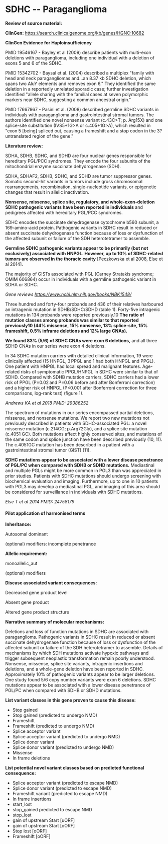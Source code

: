 # **SDHC -- Paraganglioma**

**Review of source material:**

**ClinGen:**
https://search.clinicalgenome.org/kb/genes/HGNC:10682

**ClinGen Evidence for Haploinsufficiency**

PMID 19546167 - Bayley et al (2009) describe patients with multi-exon deletions with paraganglioma, including one individual with a deletion of exons 5 and 6 of the SDHC.

PMID 15342702 - Baysal et al. (2004) described a multiplex "family with head and neck paragangliomas and...an 8.37 kb SDHC deletion, which spans two AluY elements and removes exon 6." They identified the same deletion in a reportedly unrelated sporadic case; further investigation identified "allele sharing with the familial cases at seven polymorphic markers near SDHC, suggesting a common ancestral origin."

PMID 17667967 - Pasini et al. (2008) described germline SDHC variants in individuals with paraganglioma and gastrointestinal stromal tumors. The authors identified one novel nonsense variant (c.43C>T; p. Arg15X) and one splice-site substitution (IVS5+1G>A or c.405+1G>A), which resulted in "exon 5 [being] spliced out, causing a frameshift and a stop codon in the 3? untranslated region of the gene."

**Literature review:**

SDHA, SDHB, SDHC, and SDHD are four nuclear genes responsible for hereditary PGL/PCC syndromes. They encode the four subunits of the mitochondrial enzyme succinate dehydrogenase (SDH).

SDHA, SDHAF2, SDHB, SDHC, and SDHD are tumor suppressor genes. Somatic second-hit variants in tumors include gross chromosomal rearrangements, recombination, single-nucleotide variants, or epigenetic changes that result in allelic inactivation.

**Nonsense, missense, splice site, regulatory, and whole-exon-deletion SDHC pathogenic variants have been reported in individuals** and pedigrees affected with hereditary PGL/PCC syndromes.

SDHC encodes the succinate dehydrogenase cytochrome b560 subunit, a 169-amino-acid protein.
Pathogenic variants in SDHC result in reduced or absent succinate dehydrogenase function because of loss or dysfunction of the affected subunit or failure of the SDH heterotetramer to assemble.

**Germline SDHC pathogenic variants appear to be primarily (but not exclusively) associated with HNPGL. However, up to 10% of SDHC-related tumors are observed in the thoracic cavity** [Peczkowska et al 2008, Else et al 2014].

The majority of GISTs associated with PGL (Carney Stratakis syndrome; OMIM 606864) occur in individuals with a germline pathogenic variant in SDHA or SDHC.

*Gene reviews
https://www.ncbi.nlm.nih.gov/books/NBK1548/*

Three hundred and forty-four probands and 436 of their relatives harboured an intragenic mutation in SDHB/SDHC/SDHD
(table 1). Forty-five intragenic mutations in 134 probands were
reported previously.10 **The ratio of mutation classes among
probands was similar to that reported previously10 (44%
missense, 15% nonsense, 13% splice-site, 15% frameshift,
0.5% inframe deletions and 12% large CNAs).**

**We found 83% (5/6) of SDHC CNAs were exon 6 deletions,** and all three SDHD CNAs in our series were exon 4 deletions.

In 34 SDHC mutation carriers with detailed clinical information, 19 were clinically affected (15 HNPGL, 3 PPGL and 1 had both HNPGL and PPGL). One patient with HNPGL had local spread and malignant features. Age-related risks of symptomatic PPGL/HNPGL in SDHC were similar to that of SDHD. Compared with SDHB mutation carriers, SDHC carriers had a lower risk of PPGL (P=0.02 and P=0.06 before and after Bonferroni correction) and a higher risk of HNPGL (P<0.001 after Bonferroni correction for three comparisons, log-rank test) (figure 1).

*Andrews KA et al 2018 PMID: 29386252*

The spectrum of mutations in our series encompassed
partial deletions, missense, and nonsense mutations. We
report two new mutations not previously described in patients with SDHC-associated PGL: a novel missense mutation (c.214CG; p.Arg72Gly), and a splice site mutation (c.4051 GC). Both mutations affect highly
conserved sites, and mutations of the same codon and
splice junction have been described previously (10, 11).
The c.4051GC mutation has been described in a patient with a gastrointestinal stromal tumor (GIST) (11).

**SDHC mutations appear to be associated with a lower disease penetrance of PGL/PC when
compared with SDHB or SDHD mutations.** Mediastinal
and multiple PGLs might be more common in PGL3 than
was appreciated in prior studies. Patients with SDHC mutations should undergo screening with biochemical evaluation and imaging. Furthermore, up to one in 10 patients
with PGL3 may develop a mediastinal PGL, and imaging
of this area should be considered for surveillance in individuals with SDHC mutations.

*Else T et al 2014 PMID: 24758179*

#### **Pilot application of harmonised terms**

**Inheritance:**

Autosomal dominant

(optional) modifiers: incomplete penetrance

**Allelic requirement:**

monoallelic_aut

(optional) modifiers 

**Disease associated variant consequences:**

Decreased gene product level

Absent gene product

Altered gene product structure

**Narrative summary of molecular mechanisms:**

Deletions and loss of function mutations in SDHC are associated with paraganglioms. Pathogenic variants in SDHC result in reduced or absent succinate dehydrogenase function because of loss or dysfunction of the affected subunit or failure of the SDH heterotetramer to assemble. Details of mechanisms by which SDH mutations activate hypoxic pathways and trigger subsequent neoplastic transformation remain poorly understood. Nonsense, missense, splice site variants, intragenic insertions and deletions, and a whole-gene deletion have been reported in SDHC. Approximately 10% of pathogenic variants appear to be larger deletions. One study found 5/6 copy number variants were exon 6 deletions. SDHC mutations appear to be associated with a lower disease penetrance of PGL/PC when compared with SDHB or SDHD mutations. 

**List variant classes in this gene proven to cause this disease:**

- Stop gained
- Stop gained (predicted to undergo NMD)
- Frameshift
- Frameshift (predicted to undergo NMD)
- Splice acceptor variant
- Splice acceptor variant (predicted to undergo NMD)
- Splice donor variant
- Splice donor variant (predicted to undergo NMD)
- Missense
- In frame deletions

**List potential novel variant classes based on predicted functional consequence:**

- Splice acceptor variant (predicted to escape NMD)
- Splice donor variant (predicted to escape NMD)
- Frameshift variant (predicted to escape NMD)
- In frame insertions
- start_lost
- stop_gained predicted to escape NMD
- stop_lost
- gain of upstream Start \[uORF\]
- gain of upstream Start \[oORF\]
- Stop lost \[oORF\]
- Frameshift \[oORF\]
